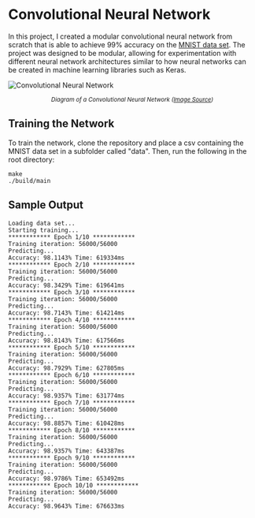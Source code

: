 # Convolutional Neural Network
In this project, I created a modular convolutional neural network from scratch that is able to achieve 99% accuracy on the [MNIST data set]. The project was designed to be modular, allowing for experimentation with different neural network architectures similar to how neural networks can be created in machine learning libraries such as Keras.

![Convolutional Neural Network](https://developer.nvidia.com/sites/default/files/pictures/2018/convolutional_neural_network.png "Convolutional Neural Network")
*<center><sup>Diagram of a Convolutional Neural Network ([Image Source])</sup></center>*

## Training the Network
To train the network, clone the repository and place a csv containing the MNIST data set in a subfolder called "data". Then, run the following in the root directory:
```
make
./build/main
```

## Sample Output
```
Loading data set...
Starting training...
************ Epoch 1/10 ************
Training iteration: 56000/56000
Predicting...
Accuracy: 98.1143% Time: 619334ms
************ Epoch 2/10 ************
Training iteration: 56000/56000
Predicting...
Accuracy: 98.3429% Time: 619641ms
************ Epoch 3/10 ************
Training iteration: 56000/56000
Predicting...
Accuracy: 98.7143% Time: 614214ms
************ Epoch 4/10 ************
Training iteration: 56000/56000
Predicting...
Accuracy: 98.8143% Time: 617566ms
************ Epoch 5/10 ************
Training iteration: 56000/56000
Predicting...
Accuracy: 98.7929% Time: 627805ms
************ Epoch 6/10 ************
Training iteration: 56000/56000
Predicting...
Accuracy: 98.9357% Time: 631774ms
************ Epoch 7/10 ************
Training iteration: 56000/56000
Predicting...
Accuracy: 98.8857% Time: 610428ms
************ Epoch 8/10 ************
Training iteration: 56000/56000
Predicting...
Accuracy: 98.9357% Time: 643387ms
************ Epoch 9/10 ************
Training iteration: 56000/56000
Predicting...
Accuracy: 98.9786% Time: 653492ms
************ Epoch 10/10 ************
Training iteration: 56000/56000
Predicting...
Accuracy: 98.9643% Time: 676633ms
```

[MNIST data set]: https://en.wikipedia.org/wiki/MNIST_database
[Image Source]: https://developer.nvidia.com/discover/convolutional-neural-network